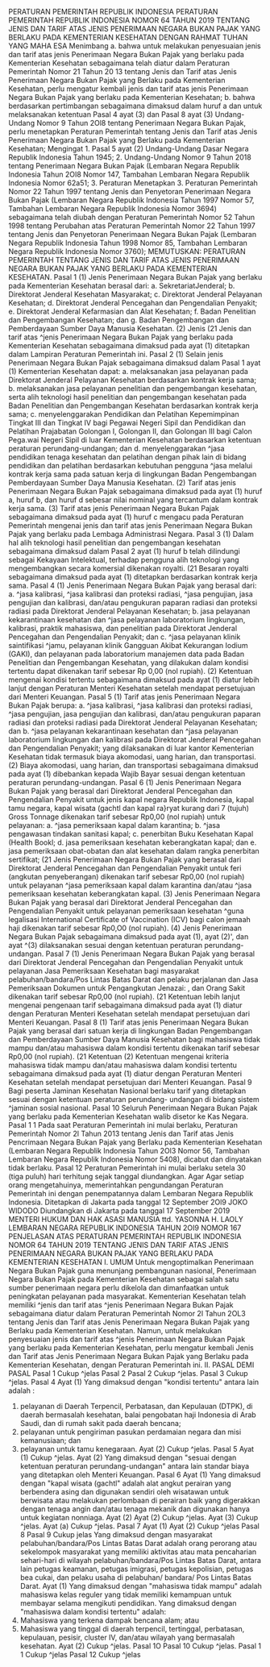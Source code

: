  PERATURAN PEMERINTAH REPUBLIK INDONESIA PERATURAN PEMERINTAH REPUBLIK INDONESIA NOMOR 64 TAHUN 2019 TENTANG JENIS DAN TARIF ATAS JENIS PENERIMAAN NEGARA BUKAN PAJAK YANG BERLAKU PADA KEMENTERIAN KESEHATAN
DENGAN RAHMAT TUHAN YANG MAHA ESA Menimbang a. bahwa untuk melakukan penyesuaian jenis dan tarif atas jenis Penerimaan Negara Bukan Pajak yang berlaku pada Kementerian Kesehatan sebagaimana telah diatur dalam Peraturan Pemerintah Nomor 21 Tahun 20 13 tentang Jenis dan Tarif atas Jenis Penerimaan Negara Bukan Pajak yang Berlaku pada Kementerian Kesehatan, perlu mengatur kembali jenis dan tarif atas jenis Penerimaan Negara Bukan Pajak yang berlaku pada Kementerian Kesehatan;
b. bahwa berdasarkan pertimbangan sebagaimana dimaksud dalam huruf a dan untuk melaksanakan ketentuan Pasal 4 ayat (3) dan Pasal 8 ayat (3) Undang-Undang Nomor 9 Tahun 2Ol8 tentang Penerimaan Negara Bukan Pajak, perlu menetapkan Peraturan Pemerintah tentang Jenis dan Tarif atas Jenis Penerimaan Negara Bukan Pajak yang Berlaku pada Kementerian Kesehatan; Mengingat 1. Pasal 5 ayat (2) Undang-Undang Dasar Negara Republik Indonesia Tahun 1945;
2. Undang-Undang Nomor 9 Tahun 2018 tentang Penerimaan Negara Bukan Pajak (Lembaran Negara Republik Indonesia Tahun 2OI8 Nomor 147, Tambahan Lembaran Negara Republik Indonesia Nomor 62a51;
3. Peraturan Menetapkan 3. Peraturan Pemerintah Nomor 22 Tahun 1997 tentang Jenis dan Penyetoran Penerimaan Negara Bukan Pajak (Lembaran Negara Republik Indonesia Tahun 1997 Nomor 57, Tambahan Lembaran Negara Republik Indonesia Nomor 3694) sebagaimana telah diubah dengan Peraturan Pemerintah Nomor 52 Tahun 1998 tentang Perubahan atas Peraturan Pemerintah Nomor 22 Tahun 1997 tentang Jenis dan Penyetoran Penerimaan Negara Bukan Pajak (Lembaran Negara Republik Indonesia Tahun 1998 Nomor 85, Tambahan Lembaran Negara Republik Indonesia Nomor 3760);
MEMUTUSKAN:
 PERATURAN PEMERINTAH TENTANG JENIS DAN TARIF ATAS JENIS PENERIMAAN NEGARA BUKAN PAJAK YANG BERLAKU PADA KEMENTERIAN KESEHATAN.
Pasal 1
(1) Jenis Penerimaan Negara Bukan Pajak yang berlaku pada Kementerian Kesehatan berasal dari:
a. SekretariatJenderal;
b. Direktorat Jenderal Kesehatan Masyarakat;
c. Direktorat Jenderal Pelayanan Kesehatan;
d. Direktorat Jenderal Pencegahan dan Pengendalian Penyakit;
e. Direktorat Jenderal Kefarmasian dan Alat Kesehatan;
f. Badan Penelitian dan Pengembangan Kesehatan; dan
g. Badan Pengembangan dan Pemberdayaan Sumber Daya Manusia Kesehatan.
(2) Jenis (21 Jenis dan tarif atas ^jenis Penerimaan Negara Bukan Pajak yang berlaku pada Kementerian Kesehatan sebagaimana dimaksud pada ayat (1) ditetapkan dalam Lampiran Peraturan Pemerintah ini.
Pasal 2
(1) Selain jenis Penerimaan Negara Bukan Pajak sebagaimana dimaksud dalam Pasal 1 ayat (1) Kementerian Kesehatan dapat:
a. melaksanakan jasa pelayanan pada Direktorat Jenderal Pelayanan Kesehatan berdasarkan kontrak kerja sama;
b. melaksanakan jasa pelayanan penelitian dan pengembangan kesehatan, serta alih teknologi hasil penelitian dan pengembangan kesehatan pada Badan Penelitian dan Pengembangan Kesehatan berdasarkan kontrak kerja sama;
c. menyelenggarakan Pendidikan dan Pelatihan Kepemimpinan Tingkat III dan Tingkat IV bagi Pegawai Negeri Sipil dan Pendidikan dan Pelatihan Prajabatan Golongan I, Golongan II, dan Golongan III bagi Calon Pega.wai Negeri Sipil di luar Kementerian Kesehatan berdasarkan ketentuan peraturan perundang-undangan; dan
d. menyelenggarakan ^jasa pendidikan tenaga kesehatan dan pelatihan dengan pihak lain di bidang pendidikan dan pelatihan berdasarkan kebutuhan pengguna ^jasa melalui kontrak kerja sama pada satuan kerja di lingkungan Badan Pengembangan Pemberdayaan Sumber Daya Manusia Kesehatan.
(2) Tarif atas jenis Penerimaan Negara Bukan Pajak sebagaimana dimaksud pada ayat (1) huruf a, huruf b, dan huruf d sebesar nilai nominal yang tercantum dalam kontrak kerja sama.
(3) Tarif atas jenis Penerimaan Negara Bukan Pajak sebagaimana dimaksud pada ayat (1) huruf c mengacu pada Peraturan Pemerintah mengenai jenis dan tarif atas jenis Penerimaan Negara Bukan Pajak yang berlaku pada Lembaga Administrasi Negara.
Pasal 3
(1) Dalam hal alih teknologi hasil penelitian dan pengembangan kesehatan sebagaimana dimaksud dalam Pasal 2 ayat (1) huruf b telah dilindungi sebagai Kekayaan Intelektual, terhadap pengguna alih teknologi yang mengembangkan secara komersial dikenakan royalti. (21 Besaran royalti sebagaimana dimaksud pada ayat (1) ditetapkan berdasarkan kontrak kerja sama.
Pasal 4
(1) Jenis Penerimaan Negara Bukan Pajak yang berasal dari:
a. ^jasa kalibrasi, ^jasa kalibrasi dan proteksi radiasi, ^jasa pengujian, jasa pengujian dan kalibrasi, dan/atau pengukuran paparan radiasi dan proteksi radiasi pada Direktorat Jenderal Pelayanan Kesehatan;
b. jasa pelayanan kekarantinaan kesehatan dan ^jasa pelayanan laboratorium lingkungan, kalibrasi, praktik mahasiswa, dan penelitian pada Direktorat Jenderal Pencegahan dan Pengendalian Penyakit; dan
c. ^jasa pelayanan klinik saintifikasi ^jamu, pelayanan klinik Gangguan Akibat Kekurangan Iodium (GAKI), dan pelayanan pada laboratorium manajemen data pada Badan Penelitian dan Pengembangan Kesehatan, yang dilakukan dalam kondisi tertentu dapat dikenakan tarif sebesar Rp 0,00 (nol rupiah).
(2) Ketentuan mengenai kondisi tertentu sebagaimana dimaksud pada ayat (1) diatur lebih lanjut dengan Peraturan Menteri Kesehatan setelah mendapat persetujuan dari Menteri Keuangan.
Pasal 5
(1) Tarif atas jenis Penerimaan Negara Bukan Pajak berupa:
a. ^jasa kalibrasi, ^jasa kalibrasi dan proteksi radiasi, ^jasa pengujian, jasa pengujian dan kalibrasi, dan/atau pengukuran paparan radiasi dan proteksi radiasi pada Direktorat Jenderal Pelayanan Kesehatan; dan
b. ^jasa pelayanan kekarantinaan kesehatan dan ^jasa pelayanan laboratorium lingkungan dan kalibrasi pada Direktorat Jenderal Pencegahan dan Pengendalian Penyakit; yang dilaksanakan di luar kantor Kementerian Kesehatan tidak termasuk biaya akomodasi, uang harian, dan transportasi.
(2) Biaya akomodasi, uang harian, dan transportasi sebagaimana dimaksud pada ayat (1) dibebankan kepada Wajib Bayar sesuai dengan ketentuan peraturan perundang-undangan.
Pasal 6
(1) Jenis Penerimaan Negara Bukan Pajak yang berasal dari Direktorat Jenderal Pencegahan dan Pengendalian Penyakit untuk jenis kapal negara Republik Indonesia, kapal tamu negara, kapal wisata (gachtl dan kapal ra}ryat kurang dari 7 (tujuh) Gross Tonnage dikenakan tarif sebesar Rp0,00 (nol rupiah) untuk pelayanan:
a. ^jasa pemeriksaan kapal dalam karantina;
b. ^jasa pengawasan tindakan sanitasi kapal;
c. penerbitan Buku Kesehatan Kapal (Health Bookl;
d. jasa pemeriksaan kesehatan keberangkatan kapal; dan
e. jasa pemeriksaan obat-obatan dan alat kesehatan dalam rangka penerbitan sertifikat; (21 Jenis Penerimaan Negara Bukan Pajak yang berasal dari Direktorat Jenderal Pencegahan dan Pengendalian Penyakit untuk feri (angkutan penyeberangan) dikenakan tarif sebesar Rp0,00 (nol rupiah) untuk pelayanan ^jasa pemeriksaan kapal dalam karantina dan/atau ^jasa pemeriksaan kesehatan keberangkatan kapal.
(3) Jenis Penerimaan Negara Bukan Pajak yang berasal dari Direktorat Jenderal Pencegahan dan Pengendalian Penyakit untuk pelayanan pemeriksaan kesehatan ^guna legalisasi International Certificate of Vaccination (ICV) bagi calon jemaah haji dikenakan tarif sebesar Rp0,O0 (nol rupiah). (4) Jenis Penerimaan Negara Bukan Pajak sebagaimana dimaksud pada ayat (1), ayat (2)', dan ayat ^(3) dilaksanakan sesuai dengan ketentuan peraturan perundang-undangan. Pasal 7 (1) Jenis Penerimaan Negara Bukan Pajak yang berasal dari Direktorat Jenderal Pencegahan dan Pengendalian Penyakit untuk pelayanan Jasa Pemeriksaan Kesehatan bagi masyarakat pelabuhan/bandara/Pos Lintas Batas Darat dan pelaku perjalanan dan Jasa Pemeriksaan Dokumen untuk Pengangkutan Jenazai: , dan Orang Sakit dikenakan tarif sebesar Rp0,00 (nol rupiah). (21 Ketentuan lebih lanjut mengenai pengenaan tarif sebagaimana dimaksud pada ayat (1) diatur dengan Peraturan Menteri Kesehatan setelah mendapat persetujuan dari Menteri Keuangan.
Pasal 8
(1) Tarif atas jenis Penerimaan Negara Bukan Pajak yang berasal dari satuan kerja di lingkungan Badan Pengembangan dan Pemberdayaan Sumber Daya Manusia Kesehatan bagi mahasiswa tidak mampu dan/atau mahasiswa dalam kondisi tertentu dikenakan tarif sebesar Rp0,00 (nol rupiah). (21 Ketentuan (2) Ketentuan mengenai kriteria mahasiswa tidak mampu dan/atau mahasiswa dalam kondisi tertentu sebagaimana dimaksud pada ayat (1) diatur dengan Peraturan Menteri Kesehatan setelah mendapat persetujuan dari Menteri Keuangan.
Pasal 9
Bagi peserta Jaminan Kesehatan Nasional berlaku tarif yang ditetapkan sesuai dengan ketentuan peraturan perundang- undangan di bidang sistem ^jaminan sosial nasional.
Pasal 10
Seluruh Penerimaan Negara Bukan Pajak yang berlaku pada Kementerian Kesehatan walib disetor ke Kas Negara. Pasal 1 1 Pada saat Peraturan Pemerintah ini mulai berlaku, Peraturan Pemerintah Nomor 2l Tahun 2013 tentang Jenis dan Tarif atas Jenis Pencrimaan Negara Bukan Pajak yang Berlaku pada Kementerian Kesehatan (Lembaran Negara Republik Indonesia Tahun 2Ol3 Nomor 56, Tambahan Lembaran Negara Republik Indonesia Nomor 5408), dicabut dan dinyatakan tidak berlaku.
Pasal 12
Peraturan Pemerintah ini mulai berlaku setela 30 (tiga puluh) hari terhitung sejak tanggal diundangkan. Agar
Agar setiap orang mengetahuinya, memerintahkan pengundangan Peraturan Pemerintah ini dengan penempatannya dalam Lembaran Negara Republik Indonesia. Ditetapkan di Jakarta pada tanggal 12 September 2Ol9 JOKO WIDODO Diundangkan di Jakarta pada tanggal 17 September 2019 MENTERI HUKUM DAN HAK ASASI MANUSIA ttd. YASONNA H. LAOLY LEMBARAN NEGARA REPUBLIK INDONESIA TAHUN 2OI9 NOMOR 167 PENJELASAN ATAS PERATURAN PEMERINTAH REPUBLIK INDONESIA NOMOR 64 TAHUN 2019 TENTANG JENIS DAN TARIF ATAS JENIS PENERIMAAN NEGARA BUKAN PAJAK YANG BERLAKU PADA KEMENTERIAN KESEHATAN I. UMUM Untuk mengoptimalkan Penerimaan Negara Bukan Pajak guna menunjang pembangunan nasional, Penerimaan Negara Bukan Pajak pada Kementerian Kesehatan sebagai salah satu sumber penerimaan negara perlu dikelola dan dimanfaatkan untuk peningkatan pelayanan pada masyarakat. Kementerian Kesehatan telah memiliki ^jenis dan tarif atas ^jenis Penerimaan Negara Bukan Pajak sebagaimana diatur dalam Peraturan Pemerintah Nomor 2l Tahun 2OL3 tentang Jenis dan Tarif atas Jenis Penerimaan Negara Bukan Pajak yang Berlaku pada Kementerian Kesehatan. Namun, untuk melakukan penyesuaian jenis dan tarif atas ^jenis Penerimaan Negara Bukan Pajak yang berlaku pada Kementerian Kesehatan, perlu mengatur kembali Jenis dan Tarif atas Jenis Penerimaan Negara Bukan Pajak yang Berlaku pada Kementerian Kesehatan, dengan Peraturan Pemerintah ini. II. PASAL DEMI PASAL
Pasal 1
Cukup ^jelas
Pasal 2
Pasal 2
Cukup ^jelas.
Pasal 3
Cukup ^jelas.
Pasal 4
Ayat (1) Yang dimaksud dengan "kondisi tertentu" antara lain adalah :
1. pelayanan di Daerah Terpencil, Perbatasan, dan Kepulauan (DTPK), di daerah bermasalah kesehatan, balai pengobatan haji Indonesia di Arab Saudi, dan di rumah sakit pada daerah bencana;
2. pelayanan untuk pengiriman pasukan perdamaian negara dan misi kemanusiaan; dan
3. pelayanan untuk tamu kenegaraan. Ayat (2) Cukup ^jelas.
Pasal 5
Ayat (1) Cukup ^jelas. Ayat (2) Yang dimaksud dengan "sesuai dengan ketentuan peraturan perundang-undangan" antara lain standar biaya yang ditetapkan oleh Menteri Keuangan.
Pasal 6
Ayat (1) Yang dimaksud dengan "kapal wisata (gachtl" adalah alat angkut perairan yang berbendera asing dan digunakan sendiri oleh wisatawan untuk berwisata atau melakukan perlombaan di perairan baik yang digerakkan dengan tenaga angin dan/atau tenaga mekanik dan digunakan hanya untuk kegiatan nonniaga. Ayat (2) Ayat (2) Cukup ^jelas. Ayat (3) Cukup ^jelas. Ayat (a) Cukup ^jelas.
Pasal 7
Ayat (1) Ayat (2) Cukup ^jelas
Pasal 8
Pasal 9
Cukup jelas Yang dimaksud dengan masyarakat pelabuhan/bandara/Pos Lintas Batas Darat adalah orang perorang atau sekelompok masyarakat yang memiliki aktivitas atau mata pencaharian sehari-hari di wilayah pelabuhan/bandara/Pos Lintas Batas Darat, antara lain petugas keamanan, petugas imigrasi, petugas kepolisian, petugas bea cukai, dan pelaku usaha di pelabuhan/ bandara/ Pos Lintas Batas Darat. Ayat (1) Yang dimaksud dengan "mahasiswa tidak mampu" adalah mahasiswa kelas reguler yang tidak memiliki kemampuan untuk membayar selama mengikuti pendidikan. Yang dimaksud dengan "mahasiswa dalam kondisi tertentu" adalah:
1. Mahasiswa yang terkena dampak bencana alam; atau
2. Mahasiswa yang tinggal di daerah terpencil, tertinggal, perbatasan, kepulauan, pesisir, cluster IV, dan/atau wilayah yang bermasalah kesehatan. Ayat (2) Cukup ^jelas.
Pasal 1O
Pasal 10
Cukup ^jelas. Pasal 1 1 Cukup ^jelas
Pasal 12
Cukup ^jelas